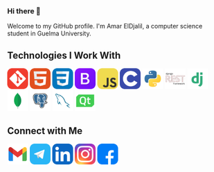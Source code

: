 ### Hi there 👋

Welcome to my GitHub profile. I'm Amar ElDjalil, a computer science student  in Guelma University. 


## Technologies I Work With
<span>
<img alt="Git" width="48px" src="icons/Git.svg" />
<img alt="HTML" width="48px" src="icons/HTML.svg" />
<img alt="CSS" width="48px" src="icons/CSS.svg" />
<img alt="Bootstrap" width="48px" src="icons/Bootstrap.svg" />
<img alt="JS" width="48px" src="icons/JS.svg" />
<img alt="C" width="48px" src="icons/C.svg" />
<img alt="Python" width="48px" src="icons/Py.svg" />
<img alt="DjangoRest" width="48px" src="icons/Rest.svg" />
<img alt="Django" width="48px" src="icons/Dj.svg" />
<img alt="MongoDB" width="48px" src="icons/MongoDB.svg" />
<img alt="PostgresSQL" width="48px" src="icons/PSQL.svg" />
<img alt="MySQL" width="48px" src="icons/MySQL.svg" />
<img alt="pyqt6" width="48px" src="icons/QT.svg" />
</span>



## Connect with Me
[<img alt="gmail" width="48px" src="icons/social-media/Gmail.svg" />](mailto:amarbouakaz91@gmail.com)
[<img alt="Telegram" width="48px" src="icons/social-media/Telegram.svg" />](https://t.me/Bkz_Amar)
[<img alt="linkedin" width="48px" src="icons/social-media/Linkedin.svg" />](https://www.linkedin.com/in/b-aj-amar/)
[<img alt="instagram" width="48px" src="icons/social-media/Instagram.svg" />](https://www.instagram.com/bkz._.amar/)
[<img alt="facebook" width="48px" src="icons/social-media/Facebook.svg" />](https://www.facebook.com/B.Amar.ADj/)

<!--
**Bkz-Amar/Bkz-Amar** is a ✨ _special_ ✨ repository because its `README.md` (this file) appears on your GitHub profile.
Here are some ideas to get you started:
<!--
- 🔭 I’m currently working on ...
- 🌱 I’m currently learning ...
- 👯 I’m looking to collaborate on ...
- 🤔 I’m looking for help with ...
- 💬 Ask me about ...
- 📫 How to reach me: amarbouakaz91
- 😄 Pronouns: ...
- ⚡ Fun fact: ...
-->
<!--   
- **Programming Languages :**<br><br>&nbsp;&nbsp;&nbsp;&nbsp;[![My Skills](https://skillicons.dev/icons?i=c,py,js,cl&theme=dark)]()
- Web Development:           <br><br>&nbsp;&nbsp;&nbsp;&nbsp;[![My Skills](https://skillicons.dev/icons?i=html,css,bootstrap,js&theme=dark)]()
- Backend:                   <br><br>&nbsp;&nbsp;&nbsp;&nbsp;[![My Skills](https://skillicons.dev/icons?i=django&theme=dark)]()
- Databases:                 <br><br>&nbsp;&nbsp;&nbsp;&nbsp;[![My Skills](https://skillicons.dev/icons?i=mongodb,postgres,mysql&theme=dark)]()
- Version Control:           <br><br>&nbsp;&nbsp;&nbsp;&nbsp;[![My Skills](https://skillicons.dev/icons?i=git,github&theme=dark)]()
- Version Control:           <br><br>&nbsp;&nbsp;&nbsp;&nbsp;[![My Skills](https://skillicons.dev/icons?i=qt&theme=dark)]()
-->

